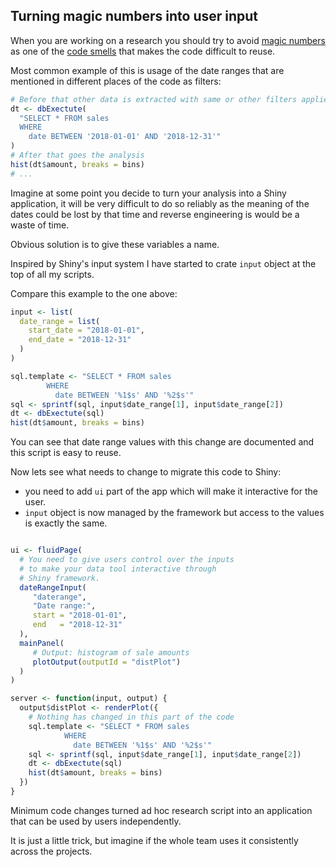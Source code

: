 ## Turning magic numbers into user input

When you are working on a research you should try to avoid
[magic numbers](https://en.wikipedia.org/wiki/Magic_number_(programming)) as one
of the [code smells](https://en.wikipedia.org/wiki/Code_smell) that makes the code difficult to reuse.

Most common example of this is usage of the date ranges that are mentioned in
different places of the code as filters:

```R
# Before that other data is extracted with same or other filters applied
dt <- dbExectute(
  "SELECT * FROM sales
  WHERE
    date BETWEEN '2018-01-01' AND '2018-12-31'"
)
# After that goes the analysis
hist(dt$amount, breaks = bins)
# ...
```

Imagine at some point you decide to turn your analysis into a Shiny application,
it will be very difficult to do so reliably as the meaning of the dates could be
lost by that time and reverse engineering is would be a waste of time.

Obvious solution is to give these variables a name.

Inspired by Shiny's input system I have started to crate `input` object at the top of all my scripts.

Compare this example to the one above:

```R
input <- list(
  date_range = list(
    start_date = "2018-01-01",
    end_date = "2018-12-31"
  )
)

sql.template <- "SELECT * FROM sales
        WHERE
          date BETWEEN '%1$s' AND '%2$s'"
sql <- sprintf(sql, input$date_range[1], input$date_range[2])
dt <- dbExectute(sql)
hist(dt$amount, breaks = bins)
```

You can see that date range values with this change are documented and this script is easy to reuse.

Now lets see what needs to change to migrate this code to Shiny:

* you need to add `ui` part of the app which will make it interactive for the user.
* `input` object is now managed by the framework but access to the values is exactly the same.

```R

ui <- fluidPage(
  # You need to give users control over the inputs
  # to make your data tool interactive through
  # Shiny framework.
  dateRangeInput(
     "daterange",
     "Date range:",
     start = "2018-01-01",
     end   = "2018-12-31"
  ),
  mainPanel(
     # Output: histogram of sale amounts
     plotOutput(outputId = "distPlot")
  )
)

server <- function(input, output) {
  output$distPlot <- renderPlot({
    # Nothing has changed in this part of the code
    sql.template <- "SELECT * FROM sales
            WHERE
              date BETWEEN '%1$s' AND '%2$s'"
    sql <- sprintf(sql, input$date_range[1], input$date_range[2])
    dt <- dbExectute(sql)
    hist(dt$amount, breaks = bins)
  })
}
```

Minimum code changes turned ad hoc research script into an application that can be used by users independently.

It is just a little trick, but imagine if the whole team uses it consistently across the projects.
